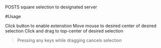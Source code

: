 POSTS square selection to designated server

#Usage

Click button to enable extenstion
Move mouse to desired center of desired selection
Click and drag to top-center of desired selection
> Pressing any keys while dragging cancels selection
